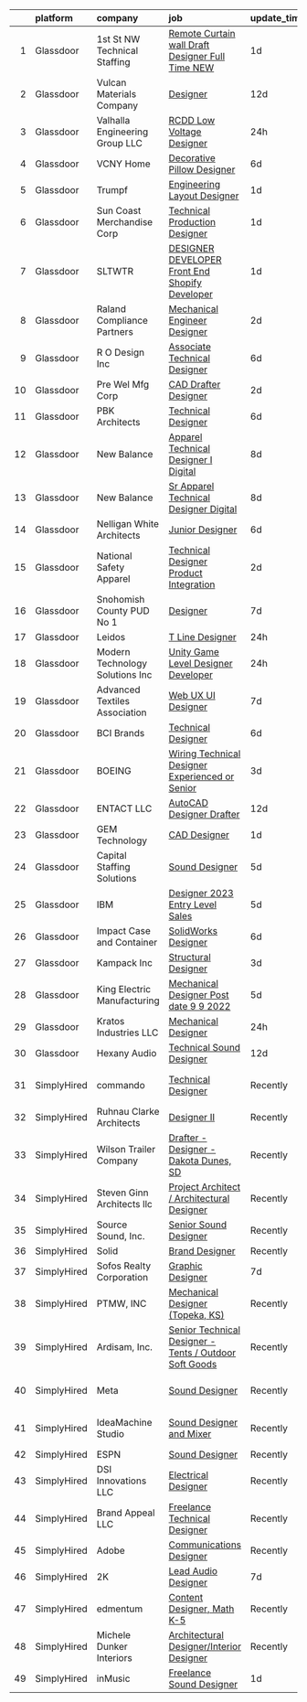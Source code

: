 

|    | platform    | company                          | job                                                                                                                                                                                                                                                                                                                                                                                                                                                                                                                                                                                                                                                                                                                                                                                                                                                                                                                                                                                                                                                                                                                                                                                                                                                                                                                                                                                                                                                                                                                                   | update_time   | location                 |
|---:|:------------|:---------------------------------|:--------------------------------------------------------------------------------------------------------------------------------------------------------------------------------------------------------------------------------------------------------------------------------------------------------------------------------------------------------------------------------------------------------------------------------------------------------------------------------------------------------------------------------------------------------------------------------------------------------------------------------------------------------------------------------------------------------------------------------------------------------------------------------------------------------------------------------------------------------------------------------------------------------------------------------------------------------------------------------------------------------------------------------------------------------------------------------------------------------------------------------------------------------------------------------------------------------------------------------------------------------------------------------------------------------------------------------------------------------------------------------------------------------------------------------------------------------------------------------------------------------------------------------------|:--------------|:-------------------------|
|  1 | Glassdoor   | 1st St  NW Technical Staffing    | [Remote Curtain wall Draft Designer Full Time NEW](https://www.glassdoor.com/partner/jobListing.htm?pos=110&ao=1110586&s=58&guid=000001833ffd2960986f1bcaddeeb547&src=GD_JOB_AD&t=SR&vt=w&ea=1&cs=1_14136462&cb=1663225899779&jobListingId=1008137470075&cpc=B27F49C9D64D6F84&jrtk=3-0-1gcvvqac4jm7q801-1gcvvqackk6d7800-3e9a91714d056c07--6NYlbfkN0Dax8UoX6EQsni4_ZSF9vye0BkMdAXnBGZ9YnjGpfOQl0bOt3kFrViS9pzQb-UkbyuxTlTyTklhJ1c4uN-IjtZkdX3tfNY_eZlelgGs7UjVLVRUpLLup4pmbZyxrdnJzcFlXemBnqFaqjol-doWwTEn72ImSOPfBB7Jp5qjiofBgt5JiSQqdRwdOXHuqCgx8D0oefQV05g5Nysy9KfylKF_MYt0YaTHrrRDLEzxVWX2IpOy8N404Ryyv8o1pXnISSG7pmaR4DehdKvuhpwSBiNAvOzvPvpv_UE5oZx0--AGJDeXsvvmY0BYHcNSn-IBQDyo9odDGwVdRM0Po5q5d9Yza93nBbvR_2IFyO_YhYB4INJLDIE5-YG1m5jLTIV5qy5Ed55RW9I4Gv-zDWIGI-hNfN6lPxIoZS8PHsAkAbHrR1jkcdhhZXWiMvaUUsT_GY-EbuSOXjJqStYVccMlp3zR-RXiX1ErsBt0nPeZ9zUuvA1ljfLTNPXddbo4Q0fAqzuFhBKFTSawAzS3BfSHkQPwtQg7pVb1_fE%3D)                                                                                                                                                                                                                                                                                                                                                                                                                                                                                                                                                                                                             | 1d            | Cleveland, OH            |
|  2 | Glassdoor   | Vulcan Materials Company         | [Designer](https://www.glassdoor.com/partner/jobListing.htm?pos=127&ao=1110586&s=58&guid=000001833ffd2960986f1bcaddeeb547&src=GD_JOB_AD&t=SR&vt=w&ea=1&cs=1_6ad458ed&cb=1663225899781&jobListingId=1008114278570&cpc=C19BE7EA145E205E&jrtk=3-0-1gcvvqac4jm7q801-1gcvvqackk6d7800-56943ce7c08e077f--6NYlbfkN0AEvZoegO_jHnq5KV26G67eWXKBs_BxN2zddcmMCaXAesBSOgTCT5DsHFj97Iv0f87CbrNyUAAVRW0077dpKoe-iwiDJ9BY04NBsV6fh41C90DUyA4XSITbSqvgDphEnbZTaXfzapCyd6MHj-BYJ-1fa02IGqqDEutU8ynsAIvvbPTlCqlndkABZ5pEzj4CPB6ZyKbLCrpEzyrkbsBEFidpSWyCYV8N_n1g-pMB9TWFWS0IqrY2vlGE01ctdYAd-NZJJpwgsV4pO4LtzT83hXGo0JBaQjXJcyMwM1LcySi5fqiQFMHQGppX5YpZ1Hk36WejTXxdp3vX8ga0XflFZFxrw5SYxFVT4IrpM7NTdDfrRArvvWGF7i-NwBvw7vSEmcI1pISqTOVvZB64AItVGBK4LipXU85PtdDUFDtIlpHc4kVKwT9tI5bejrb_4fLcSRP5gBXg6TByPwrb2lj14OMeEUZxOQgdoOjUhhhxEAS5KBtjylTV9Jcbx8fXOl7xNYlXHcXBDCXzKA%3D%3D)                                                                                                                                                                                                                                                                                                                                                                                                                                                                                                                                                                                                                                                                       | 12d           | Birmingham, AL           |
|  3 | Glassdoor   | Valhalla Engineering Group  LLC  | [RCDD   Low Voltage Designer](https://www.glassdoor.com/partner/jobListing.htm?pos=106&ao=1110586&s=58&guid=000001833ffd2960986f1bcaddeeb547&src=GD_JOB_AD&t=SR&vt=w&ea=1&cs=1_3443c695&cb=1663225899779&jobListingId=1008140035725&cpc=F89DB714968E32AB&jrtk=3-0-1gcvvqac4jm7q801-1gcvvqackk6d7800-e2b51bd556b9d573--6NYlbfkN0Cp_WSJKd_Pz82imZmURPbhd3kYBsiZi4lpMLOH6vOlLB-LEcol-KSTGK4-GOn9EMU-TV4ZW8kvRe0HHUezhrIBXxAL4xrlfnYylK8eleUnx5MLKc6qM4mB82y8WmkMW8aJ7Bp6EVDxvqtmqJobUfMvefG0MhDSAXrD7gcyr56tcHA_c8C7nurRffYY9iLz8EydT0-n8N9UyC-R_fV1BaDJviSY9e_aEZyQCV80GQ5hwbvu_UlM5pL7FFK0Fnwo0R20Z_qrTDvXRDnX0Oirg98b7PDeXVjpW1QRBk1GVJiiaa2Oowa9xA_woxY1l039kUmFCyhWHksFi_LbgTz8lJgR_O2EcNMi5acsNler0lrlePLPpokdeJVgVLckSDyzt8agy_v1kxLa2mNI2B1y2_aIJeiyXvTT0kQx0Z1b-meeVolmf2efzl1LA-FrCroXvN4bILR3ZKR_7Cz-jPWCbIpO86Uycb1Cs6ac7bXTUb0rCa6rdQl3ubGfzbDcBQFaAMx4BivJwT-LSw%3D%3D)                                                                                                                                                                                                                                                                                                                                                                                                                                                                                                                                                                                                                                                    | 24h           | Englewood, CO            |
|  4 | Glassdoor   | VCNY Home                        | [Decorative Pillow Designer](https://www.glassdoor.com/partner/jobListing.htm?pos=108&ao=1110586&s=58&guid=000001833ffd2960986f1bcaddeeb547&src=GD_JOB_AD&t=SR&vt=w&ea=1&cs=1_ed2f752b&cb=1663225899779&jobListingId=1008126561594&cpc=6FDD437F7834ACD3&jrtk=3-0-1gcvvqac4jm7q801-1gcvvqackk6d7800-0baf6bca2d9cddb7--6NYlbfkN0CnvnrZV6i1JGX1yqycrBVKxG_QbmFGo1hJvaAPDrdCVZraHxofdUZbt5qwSFuCT_R85UQ1857ihiYaR3GvWGmMqp10w0OUZvGFcsCExxEhBHaxiz75lxZRcMYywtxtB-h-OY4itfs03YWLQu0EEC7v7WKQ4wEYVNM8jE9Y5Owh7E_WsG0ZAlipH2samn2ibOq6fTtSYJdfXrGcYobUQk827mLY2sZ3waIPMGfHpQPfILFVTCes57sZx4E-x8ZjBkROg8cwJ2UNlPT5eQqDNFkPpj2sFf2vtBzBjduLUDDYa2GIsP74K0594w6VoueWFIy5ZiLJ3Ytljq7ilePNbiYNj91qomC-xhXKC_1flwF3wMhNyS9TJ6WvbKAl3ASeAyEDbmuk0Xbp6ibH0yeBNlZda_6mYCqSLMdC1lJ75zi_WHKuL-c_u30gjwo2s4bD02yEj7CROUnj4dhmqHc0RFEkB6RZLfVXrvo-zOwcyc47wbnp6_2MAOstPZ2nl4gQ1J_UIWmhrnlaAg%3D%3D)                                                                                                                                                                                                                                                                                                                                                                                                                                                                                                                                                                                                                                                     | 6d            | North Bergen, NJ         |
|  5 | Glassdoor   | Trumpf                           | [Engineering  Layout Designer](https://www.glassdoor.com/partner/jobListing.htm?pos=117&ao=1110586&s=58&guid=000001833ffd2960986f1bcaddeeb547&src=GD_JOB_AD&t=SR&vt=w&cs=1_419bda4d&cb=1663225899780&jobListingId=1008137183986&cpc=EE119509A2DB00C7&jrtk=3-0-1gcvvqac4jm7q801-1gcvvqackk6d7800-06734f5e48aef106--6NYlbfkN0DAajJOpGahrbyAr0h8cwItWt2bvbpcx7h8ci7DZnKRL7cxwjbfQYQavhRcum-HV3nAwth-wNZpiMb4IXkolRVLF1F2arjSyuxHbtUVr2VpqlYZ8iXFsYHP7-6nWD6ShxdGDDkGESOgbJLq0jifz3s2R4GV1O2eKh0DsBfb739cLGZxCt6XqDFFloGMiWSlLsiH12svYc3Q8V7ZrMjLH0-XWg0R4Jyx0rCr4Yn_G6tkYxXxfuoj13AEPVZFOf7_Ffpt779p9o9AGnHfkhqW9DJa54OOj-D5Icx6a97hDTmrUsxEG86bAgiCv6I3s_Ln04i6sX09YTER7lMDY3QaiQyIsP_hLTnim6imvh1QqIxMsBYDe3buOx4nvIRQi6YZql23qO6HmN68eJeA1q1Uz89E3uMGV_uxUpmjzG_dK7RZD6qB2Sj84ID6So7t_ruTsfEYiK6izUU97CkUaP74WsTv4ekvODTFqsRRKMdeIeE4l6lAG864f2TYU1oRB8lG-XLkT_4arzagCmlob7Snr7ZnbG_oD2m6jbzXnrWis4_KfDukp37mGykoQKeb83KzEYS4XzIkBNkCNLgXzdlKksucSAVYN-GIFkk0KIKiXcpvLdYoZsR4akbXlohe8cR7DhLeuYqdYNPA6vY2Ntk8EYslgiCnlVgkjy9H7r4iSb6SYjunP0mKIHsf)                                                                                                                                                                                                                                                                                                                                                                                                                                                                                    | 1d            | Chicago, IL              |
|  6 | Glassdoor   | Sun Coast Merchandise Corp       | [Technical   Production Designer](https://www.glassdoor.com/partner/jobListing.htm?pos=118&ao=1110586&s=58&guid=000001833ffd2960986f1bcaddeeb547&src=GD_JOB_AD&t=SR&vt=w&ea=1&cs=1_0df3e39a&cb=1663225899780&jobListingId=1008137199416&cpc=22ABB673398E21F3&jrtk=3-0-1gcvvqac4jm7q801-1gcvvqackk6d7800-da773185c670e28e--6NYlbfkN0C5UWnRkpZ4CrXsKpIDCaiojdb_h4_6OMMlseGPRszr0kXCiys-ukeL3ozNGp3xXKif_RhDllMzCxhputbzGHIIKMSDNdoLROs8W6YfD1MQT3SZx_qi60a3qzH4wNbaig0Qe1WTIUF8eOrGtHKHJMnNWF07rRZ9WJlqKejEE60lXvUg5qhTEdjYOBCo0BVvwjzQkEUiT9WJ30IVEj4aUSRU3lFaUe3xfVLxcYkB3RigKrqjPm8zyNqU4n8QUCiOGDKiefv99F_kbFHnGsp8qqTbZyRPU5DmR71XOiIjHpkOOMnsZnObsMRj5Hcy22j5462RASI1r0_93REhOB6nYezFuuUvo6syzdFP48G9V0XmUhLjOCbaVxWhE6A66PFEVFYRpgYbf7yXOlyR-ZNjQny6YWlamC1wOLO04yyX_POXQguv6CB5PyrWR6RfCitvwQxnOKhqC9mAUuvmzhnhKGnZ9ON8GcQwvJAxrb1H2ZEqc3GS7kZujDUAWCqI7j8cl0aOMrjKUGNp9A%3D%3D)                                                                                                                                                                                                                                                                                                                                                                                                                                                                                                                                                                                                                                                | 1d            | Los Angeles, CA          |
|  7 | Glassdoor   | SLTWTR                           | [DESIGNER   DEVELOPER  Front End Shopify Developer ](https://www.glassdoor.com/partner/jobListing.htm?pos=120&ao=1110586&s=58&guid=000001833ffd2960986f1bcaddeeb547&src=GD_JOB_AD&t=SR&vt=w&ea=1&cs=1_95a65fe2&cb=1663225899780&jobListingId=1008137598131&cpc=6BBECBC74F3AC36E&jrtk=3-0-1gcvvqac4jm7q801-1gcvvqackk6d7800-200f7b1004398c4f--6NYlbfkN0DfhRLDY5E7BVY3xhBTAobuSaZ3WR2SqAJ-w4NHeQGDZ8CKtdIif9OectjkycEK2XDboqp2BNMOU5dJisK8-npJl1LZbVK7SZe2WKXyWrCXBIV2AhqkkbCWTU_HzuJ5nm-BeMtNzk-lbEAzbgpRo1_vU8oh_bzdBL7cYv-gQBFGezbX_HxY7YG4UgXE4_I0kwKZ6jW5DM8leUADA2A8YG_ySq_QqcS69fDN8Y6v9zfzYuWY74W9Iifif5ADEgkyCejJe9NoCtkJxA4V87tFA17xZElO8uix4Yu7-rtvsHV4BC6bj-hIu7f9va5u9L97kyh_z3rKNy34Xxpfx0ZOx8p1ZrI1YXr__TFXnQJ07k6tY9jXdlvuVdU-RyubWkZiiAX2I3zenbEVlxumGtA1hWqqDqd8kV7GMgbRBJM3WyuGit5yiuGKwIR0Ut9sVmZY-Ui1JHwqSOcuRm2mw5EiGkn_0p4xq0ldj0GbUnE8MP0VNc8epl_mRMeUzLRKNyuv-I2JmTgdYQvIKKzzz2hv4Ba-5OXAnQqQhzQ%3D)                                                                                                                                                                                                                                                                                                                                                                                                                                                                                                                                                                                                           | 1d            | Remote                   |
|  8 | Glassdoor   | Raland Compliance Partners       | [Mechanical Engineer Designer](https://www.glassdoor.com/partner/jobListing.htm?pos=114&ao=1110586&s=58&guid=000001833ffd2960986f1bcaddeeb547&src=GD_JOB_AD&t=SR&vt=w&ea=1&cs=1_161fcb51&cb=1663225899780&jobListingId=1008133988834&cpc=50179EF3956C3176&jrtk=3-0-1gcvvqac4jm7q801-1gcvvqackk6d7800-adf2a01d9b1cb60f--6NYlbfkN0DkEa1P1toZR1WCR0Nn9QhCX0ojA2gH9BxLnPqDeINL-z3iwgAzkcoCnU-5ZtejN0ab1hFFzxU6i4xQ4r5bwX-9_S5xM3Q811M_M0msk-Up9jjb56znhS4txXKrr8JEoZZWklHrrUudIqyVWZR6Xw4WViS-5TrdCvvwwZSE6uYUTQjixCjiL6739rVud4JxW3MMctAhSKuqEOhqgMF2fBx02EVI2J9NPZiQhgUoPCehyJH8mLEKrqTkn7nHblu23-qOVK7XhPdeS1FGBtOGDrmaU7fU5m4KS5GkyHTkZOJbNG_T1aEnJDONL0evy6fQibNZf3h6LdEnUuNyC_FLJ9Y4-TWuaHs95tCih3empfDCG6U_DflWh7EiCDgUlFF7Us_8fKeidDUju3DPI08jWAQJi1HOsFeyNvus_NVEYeC03cc7S8AUXAOmVAFAKv_EPKWLQzw_8JEVzsht0GTQuu5zw90zJ3C1K_2wBQA2MvCR4LD2JQiaP0OTbCoH3WxjlswjouxLVDv9TYh5ptCnnySg)                                                                                                                                                                                                                                                                                                                                                                                                                                                                                                                                                                                                                                               | 2d            | Grand Rapids, MI         |
|  9 | Glassdoor   | R   O Design Inc                 | [Associate Technical Designer](https://www.glassdoor.com/partner/jobListing.htm?pos=112&ao=1110586&s=58&guid=000001833ffd2960986f1bcaddeeb547&src=GD_JOB_AD&t=SR&vt=w&ea=1&cs=1_06679c78&cb=1663225899779&jobListingId=1008127065331&cpc=74FD5BE86273CE52&jrtk=3-0-1gcvvqac4jm7q801-1gcvvqackk6d7800-6a6f059a62b74bc5--6NYlbfkN0DdLn5tXN_RiyJSiFodarGZFJKa8s6F6AK0THPBWp05MWFlkDe5FfH8HLf3GFvGXhgphSEda0-ScANQdTuD1kd6hcqd1inCz6qe7qBjuVmlv4XZ-BUWa2gPt5lXRrmd0bSCOoOPnohaBGl4Vt_jIDhOrTqEM6ODRS4hXX-jCgYrutc_3ei1JE7n7sntRz6eU5lgu_0ygIt8ZYo5I2f_FbztZN0XUvlya4PWUIxljHowalA6XkzEH5chhkqhio_vWO61n7lCXgOOrpZMJzEWZUftxm8aT3GnPw-uHGTJQCF3SEgPc3I9-lemhaPbIQdKMb9nycnonSLasZCa3XPnmAWncuzwl5XyFi9EjtoqbxK7X7kT0_J5EfqHLsuLI63-uMKfDPBhjQ8qXdjl9qKpb4fnVKUS6QleuIcmbB94uVB8JK-59NKp1JYVjcp3SsDoZKgmhGYkb3ouISCqq8mEhF31QpaQSXaWD1wZFGxgG_FM4ztrQDF99PYu2SgMztaiRVPGIYHUbulSIQ%3D%3D)                                                                                                                                                                                                                                                                                                                                                                                                                                                                                                                                                                                                                                                   | 6d            | New York, NY             |
| 10 | Glassdoor   | Pre Wel Mfg   Corp               | [CAD Drafter   Designer](https://www.glassdoor.com/partner/jobListing.htm?pos=103&ao=1110586&s=58&guid=000001833ffd2960986f1bcaddeeb547&src=GD_JOB_AD&t=SR&vt=w&ea=1&cs=1_7ab68fa5&cb=1663225899778&jobListingId=1008133479848&cpc=F247FBAC66CE5067&jrtk=3-0-1gcvvqac4jm7q801-1gcvvqackk6d7800-c577bee8c3fd5943--6NYlbfkN0DqBLQZNPUdQigDZuXrIinyDLFoYEZxtKSO-x7jr0lSaz2EqCohlXLFrHP2-tcm-Wf9dauRiqY0eNEe8dHkbsCvSrAcaZAFkY5YqIYNo48imjE1BbBmjI5kTsxgygXupIUF1PTnfJ6ZZbDrAooUdUZk0umF7w3OHGDtBGdm2-P7SRDM3hXAOHMa_85FCONX42kOvsLTcb2n3csuqE3l1pz7ug2yaXkbuLNsVhyUrU9ayCNlrWAStv3mFd8bzjT9uz8rWGbxdM6sLPSEv2gT5QQtM6o85bm0GCMnQPtTcef0df1KsErrDMCsRDY4kEmJixcigjvaoqyBVN_ZLLJlENmwxKcfcAZ49pLLHveeSeLi2d2Xg-6buafZCiEAcBdju9zCOTnE82nS1z6o6sfUptvXSmK6Ds1PXw0eEnsB1--iIpuSelIPVJRLIa1jDuKyMq2-VNVZ65vBhcOA1EnqfN-1M4AN89aCz_i5OTDT9zhy4hngEahSXXQk6bvpV77UeRD192adHfdegg%3D%3D)                                                                                                                                                                                                                                                                                                                                                                                                                                                                                                                                                                                                                                                         | 2d            | Omaha, NE                |
| 11 | Glassdoor   | PBK Architects                   | [Technical Designer](https://www.glassdoor.com/partner/jobListing.htm?pos=101&ao=1110586&s=58&guid=000001833ffd2960986f1bcaddeeb547&src=GD_JOB_AD&t=SR&vt=w&cs=1_420f2d2d&cb=1663225899778&jobListingId=1008127107602&cpc=B8BA9BB2ABF0D1B4&jrtk=3-0-1gcvvqac4jm7q801-1gcvvqackk6d7800-d43535a1f59fab9b--6NYlbfkN0DoN2eq5BzKfoDMMf8HsCdDjgZQrWdmGJwZKUOuVLdJv1nvfNZMz9Pk-0uOuWNrfrr1vR1_6u5A-ebipbE7jdK8aKD9ZUC9WJVH9O_JaH1pPEs9DL95Vb1tjDOOZdeWAaoFXtonGS9-ISRPLo5SRjc07vG-IqybKSpSkMWqUMAWTzxBO81lmVexGKgkPbdU4lOjCi4YIdamEnuMgB3N8YRBVlCJVfM_SGOI91Z1J--0cPas9MDc8ZW5-IL4YgypYxHRG8-jRngE58TGR4LHTwiEuGqv4AiZAufy89ANQQ33VSe1tlvf6ymxRYSIS_Wz7wCWImxutBsBGIHOUxwMGWnhiF1w36B3yh4Km5tWsbvjNg_C5bb4vieNBfN0uWUuCnP3Vn3zcu9oAvA7q41GeqMw778NtmtPdkMT7U6SEI_b6dyXH8H_XV5A9HkdNUTP_XOw5XFxNNxOKCpRlr1JXN5qyg8IbopF5kRFIEXcS1ssGQ%3D%3D)                                                                                                                                                                                                                                                                                                                                                                                                                                                                                                                                                                                                                                                                                                  | 6d            | Houston, TX              |
| 12 | Glassdoor   | New Balance                      | [Apparel Technical Designer I  Digital](https://www.glassdoor.com/partner/jobListing.htm?pos=116&ao=1110586&s=58&guid=000001833ffd2960986f1bcaddeeb547&src=GD_JOB_AD&t=SR&vt=w&cs=1_98f4da36&cb=1663225899780&jobListingId=1008121565696&cpc=1FDE87803EF93CD3&jrtk=3-0-1gcvvqac4jm7q801-1gcvvqackk6d7800-caa991a41a1d7283--6NYlbfkN0A-NHPE89aMEoKiA8B41Hae2nLWj54W-Qo-xrCvCh0mhHD8GUsE6Bc1X2xP3_XkCS5wGnEYOWzN4bBNNX3rQc64RUPxBSuMuB3Pzi2alplLZrarPEQp7JL7XE6KsqB28vrQtfn9slL8SfrgvMWk-P2w1yz6rnVhcdZX-OG0yoIZnPGL4BJwp1kCKMY-w5CmSCc5WTrXtFpju1lWKkvaXQR4umYNuIOZgEw1aD44Sl30eEVBeX4cYasdm3M0EVTAkoxQNRf68VZMH2W0bZjOPSTYV-j_78h82dS6QluHfIH0DVESfQFX3SShy5z-kTvbCUiQ0Rx-im-2XEm1VSgC4TtF-NsMkOwbxd1ttL_3w0j9bHog0fulR4qtx-CS63IDqtoWxl5FHLCOIZYfPL9_xAVFd-_BZ1PAZsrk-bJ5mXyukTrPU5_S0JUUazgSWhyv-lmhYFFHmI6RDhJIfptxDb5gCSzFFuE8W2hqs9SSqtbHdG65_pQGtECUh316M_4N-gOXwJl1EdaE6DmcSruYwNkUZsyj2WTeNGqJDX1oUsgJG3ON9Te80Y5ltGitkE0cj367fNoa9xkQmaW8z2ehVZOF)                                                                                                                                                                                                                                                                                                                                                                                                                                                                                                                                                                           | 8d            | Brighton, MA             |
| 13 | Glassdoor   | New Balance                      | [Sr  Apparel Technical Designer  Digital](https://www.glassdoor.com/partner/jobListing.htm?pos=123&ao=1110586&s=58&guid=000001833ffd2960986f1bcaddeeb547&src=GD_JOB_AD&t=SR&vt=w&cs=1_893ebe08&cb=1663225899780&jobListingId=1008121570450&cpc=7F6F94E2229B3AB5&jrtk=3-0-1gcvvqac4jm7q801-1gcvvqackk6d7800-d0fd39a09ea20c76--6NYlbfkN0A-NHPE89aMEoKiA8B41Hae2nLWj54W-Qo-xrCvCh0mhHD8GUsE6Bc1X2xP3_XkCS7HT9Ezw0iNSvFkUBV-6Vkud-Piq8hghjwO9e_dqFlygXMnu2pMlqFun63NtSXqF70HP9ZqlI2BZvN7783CssJ2JwpuQUBewf_3J95flmrUpPj5sW-gm7hE4qjhlvywmow5wLtpqxmB0i6lhyAKqcWMkixjTB3swljdihUFouYiZ7-x05IAjiptLO5Q3lmkZOW-VKr67CxwrzGee0ptQb81qQFfuJ8syWbFpo0SwgBmfq6wSA1-sKd4X84f_XPey6o4qA4D94M7mmuiQNPqguf8Ze3RLCjWuDXZvR1V7uUqZyBupBvH47RyYIa2EcoGglg3xgupp-6SSdbJW2k1jnCgy-IBJz_6YTVS7e0XvN6Hog7tmElkOqfj1635E4GWZ6OVLfqxCQGwCZ-6yYvo3H4uZgV6yx3sJUNRNIjRtRI0pBk3l8CMy2typF94A7tyeND-JyW0VjPMN7TbnsmTg0nbaxdq8I0FGSZRxWtCugNfkDM-PKGJf-RaB6nj9pch9Fpsoj4BCU2te19kVKjNCAub)                                                                                                                                                                                                                                                                                                                                                                                                                                                                                                                                                                         | 8d            | Brighton, MA             |
| 14 | Glassdoor   | Nelligan White Architects        | [Junior Designer](https://www.glassdoor.com/partner/jobListing.htm?pos=121&ao=1110586&s=58&guid=000001833ffd2960986f1bcaddeeb547&src=GD_JOB_AD&t=SR&vt=w&ea=1&cs=1_fd10b413&cb=1663225899780&jobListingId=1008126460903&cpc=64DC0C913FDBAADD&jrtk=3-0-1gcvvqac4jm7q801-1gcvvqackk6d7800-4e4c53329fb702b3--6NYlbfkN0CO9oHzDiMXLt88Q8DjTxX4j0Mret2ADvA73sESdC6uOFyT44sA3kyfqcNFpxa3glRgl7mNUEl9Wgw4MTwtV8X1L5TCaxjEbrH-0g4x86GoBepjgB3_q6Y0giZCad4h49BZ0tgAJmMLzx2Z8O7OdXP2E5fsnSI8AodsKrdmZ-CbHdybP8ZZFz_UniKyDtDaT2vZSKJQnIgaR9CvYm-guXaops7ADVJTJMJQi5hMJmmdL0XSDwVWaMOlIlBTiIp3ETfo6TJOHpsnYLPylm0BDoqt-2ld0jd77esmdD3UmhhIsK-u_t2aWKDClhzYPBDjijVwbH5plOmNUFb36PbdTr7QKaURzvg5vU33LBQw_gho6YweMZgEI08GF_IAmIxxWAEtVRuOr4hh8MA_1OAl_WCDNZ6qyILx00VsaE2939GaRwB8EITlPObUxJcpI0wRp3oxf2PM61h722tsPJ0kCkD4ogTorBfGO26bG-W5mebIoCcyIBd6jCoSSGwixY8-gqU%3D)                                                                                                                                                                                                                                                                                                                                                                                                                                                                                                                                                                                                                                                                              | 6d            | New York, NY             |
| 15 | Glassdoor   | National Safety Apparel          | [Technical Designer  Product Integration](https://www.glassdoor.com/partner/jobListing.htm?pos=119&ao=1110586&s=58&guid=000001833ffd2960986f1bcaddeeb547&src=GD_JOB_AD&t=SR&vt=w&ea=1&cs=1_2f2c0ced&cb=1663225899780&jobListingId=1008133828316&cpc=C0FAF87ADD587446&jrtk=3-0-1gcvvqac4jm7q801-1gcvvqackk6d7800-ca1783dcc35dbe8c--6NYlbfkN0Af7IH--f52cTUDwFMUanxXcd3NiV5wYJyzlyk1G5yREQF66bFL11wAAJ4k6XjrxBaktrdkcGbSD9CfXj_NASi-g6lzU1iKN2dkprpUYqHhR9oQW_8K6NviHxJKWOS-jDZJ8xqsvKDN7ayAibLR-eLKwtoOoN-pWGQSWfGd3rpkbkkGIfwfW4ZJecYxct9UUiXksNPB7IhQ7ksARRF8VsS2xxRYn3tVpA0YQmCxlMAOavUsT0ThFUWk0DDdLl2Y95jxwK1-CmYQhJ-0wZ96R8NKdwkbFiVwr1DLqnyFQDEf4Jc_6On1ivk6NYvEmIfa83mL3SIJw9C5MR4TiZb8gCHWENlt6UHtJHLr790jnvAz9A3UyYNhpXOuieLQg_l8JrOCc9eJm2v_vfqWTNoaIJ_ax15dpa0ZTxY3p-ABIQpG3xCXnc1H2IXIS_eGw0Hwn5r60wSIepC3jpufuRvSN2cSX3b0J5vrTDhGogMmW-5ArKQxwGRJZHReBlMZlZhW_txZmxwa9929BzwhdiPd9_MIhss7CnhKweg%3D)                                                                                                                                                                                                                                                                                                                                                                                                                                                                                                                                                                                                                      | 2d            | Cleveland, OH            |
| 16 | Glassdoor   | Snohomish County PUD No 1        | [Designer](https://www.glassdoor.com/partner/jobListing.htm?pos=107&ao=1110586&s=58&guid=000001833ffd2960986f1bcaddeeb547&src=GD_JOB_AD&t=SR&vt=w&cs=1_7f5a2a08&cb=1663225899778&jobListingId=1008124733565&cpc=A47415DDCBEBC78E&jrtk=3-0-1gcvvqac4jm7q801-1gcvvqackk6d7800-ef2a37e7d0f6cd6d--6NYlbfkN0C9ZtEyxcwdIe01rYiMAJ4ctg1fCR2_C8RB51ap5QmvPD1s7-IKaBIxGbR0u83WllK3cywkPY-62USzi-1fuIruMnQ5ylmGHcX3JCwjI8HeSEi3_lMN_QU-ebTDoFgykZJkf-g1fNSQfoxtSVrRraIZDoBCwcgzN2ioXF9PAg0CtnW5ZXnMObbcEVYpV-43ncCIiHYGGrfPTCMIVtGW0SVRa7ytZx-M9TSEMM6MdhW1GMB41u1BPXqJVgpjHo__OJsIJ-TvzK7SPeNWwmyS31gRxtHMP9T2gj2r_pKvxVghx3xr9GfIjB-krvTQBb2c6D78zE74T24MY8x_L12cckN5B2sp8yC3oD_3OSo0rCqiyR6b6rPdiaDBFntFP52YL78seOzjJP9i7hCCTFNKhHRzU2ttallLLkXtGJzI15q9U-kdYtuHb5cRp676iyuC8QtjY9wVLKJDgMJfQDKChijX)                                                                                                                                                                                                                                                                                                                                                                                                                                                                                                                                                                                                                                                                                                                                        | 7d            | Everett, WA              |
| 17 | Glassdoor   | Leidos                           | [T Line Designer](https://www.glassdoor.com/partner/jobListing.htm?pos=128&ao=1110586&s=58&guid=000001833ffd2960986f1bcaddeeb547&src=GD_JOB_AD&t=SR&vt=w&cs=1_810a719e&cb=1663225899781&jobListingId=1008139939161&cpc=5C70DC7FEE0D01B1&jrtk=3-0-1gcvvqac4jm7q801-1gcvvqackk6d7800-7b3aa6fb93e1e9c7--6NYlbfkN0CZUO70VSdYKA8PR3jfrSh5ljhqJhfDt0PzQCMubt8cRihWbmqO_-Ccw6DGinMZCyJ44qOBz0TUFwEUm9tkKaxW4IQUXeMBbQvpqG8xBq_L1qQ9EObqvYYjaZ__WPEqFX2BS0wBHeXAz2Ce6EmpgngxQRKxFOd6upkWMDjksiZy4adkUfr5aFmAMgCw2Zdkl-EcSMC7dWRSG1YflguOehCrWMDcjsWCXziq80ZbZFKN6RpgFSxjO2jhIiegUHRsf9a8IJIyyUDN43f9NFcNspn3F-oAHellSr7AMqA95uQL9Ni8DBHfpS4e6X2pa4CPWGvAyPn9PKhev1M6f5liqAaNTjF3hgNqzybqN2zEVe51RY4MyuulHORc2ZOw-ZLvfKxCNsj0cEal0WMVbgFr09NrErCZwUbLnc6tlOp_UaLpzIXhyz9mmVvR3l_CNz4a9fDmmiWbgAdv7lo5p4O9UGIvcgfO6BSwZ26k2R8j1BgfoCyv2HHl8GWjiT_EfhBxXDuExTOGvvp9Lg3eSGsWqmwDyiczm6rIPn7CHVebRNtp8o0HNHHWLGZMEi54f9AFlVZ8SdVydHB3OUsDQOfouPnE8M0UsDlONPl9WplZo6QKgUKDmxyNW0mI)                                                                                                                                                                                                                                                                                                                                                                                                                                                                                                                                                                 | 24h           | Chicago, IL              |
| 18 | Glassdoor   | Modern Technology Solutions  Inc | [Unity Game Level Designer  Developer](https://www.glassdoor.com/partner/jobListing.htm?pos=122&ao=1110586&s=58&guid=000001833ffd2960986f1bcaddeeb547&src=GD_JOB_AD&t=SR&vt=w&cs=1_643b4960&cb=1663225899780&jobListingId=1008138983796&cpc=C19BE7EA145E205E&jrtk=3-0-1gcvvqac4jm7q801-1gcvvqackk6d7800-690fd81d0a030d18--6NYlbfkN0C26OT7h5zXl7z1yVTYwN1d43osiYS9hmGqw_eY7i5KFzRWaSyxghJjTLzNEsEWeJixf__hBYYLHzb9VBeo4Wo_szQ-6CN-LvWybHl0OyvVrB8A_1_Mc-UHv21nnb48eAErZymBR57I8EETW2nb8RuiLDEnJGEmRZzxQxCGsGVFQgc1wf77ECAnDCE5Q7UquxpqYvk988Vikw84NDArjDat7Y0awpkl71EFhe99rCULpXYpI93wXkF2tqUlHLlA7tWoJ2YKjYIKNaL6nmGUom9fFHSVoaAl3fiqyN_OWYoL44tYrRao0Q0N_KY7ZThFs2FyVrKSxAa3tWbVEwkXEQpDFmjaqpVMHnlRUZp0nlq03h25aKnHcDzcx504I0W4KXH-wxRGZ9ghUmW9Cd-66UyeGVFTNYiSBLVbLPdh_qVnLLpkZgKnZCM0)                                                                                                                                                                                                                                                                                                                                                                                                                                                                                                                                                                                                                                                                                                                                            | 24h           | Huntsville, AL           |
| 19 | Glassdoor   | Advanced Textiles Association    | [Web UX UI Designer](https://www.glassdoor.com/partner/jobListing.htm?pos=125&ao=1110586&s=58&guid=000001833ffd2960986f1bcaddeeb547&src=GD_JOB_AD&t=SR&vt=w&ea=1&cs=1_bb4b64cf&cb=1663225899781&jobListingId=1008123545453&cpc=F4EED0218A761C36&jrtk=3-0-1gcvvqac4jm7q801-1gcvvqackk6d7800-8f0f2da3bcb0ded4--6NYlbfkN0BnYbzg9_0OBxfyaC-dC2htIGp3bt0r_Vee4_7uMe98bPPG6yOg2WXqdwhbC791_U00MfwPJQISugkbvt-O9m_o7FpwY2dPKxYlvJWF88LUJU6-PJiA7au0MbT7IIdJhkiVldQN1GCcaP9tiJbH74WPbddeicnz4Ug33P_R2i56xQ0xZRpWPjA6-NfGZjbRXWtrJG3r7kUpHEUYQ3eh_b92crbrV0b4KHVBuhGbrwGwIjZjaW8vnfw59cwspWOyEfZz26tuZMEJ76RsCeWIqhpotRIMbpZJoLuPZZAd2i6ql4gQtrdbzDa_OT_mJPV4-ruXz8tDlCvzK88Nyk0AfKdCP3YxFbfMZObgzUw-2ox39bSRW_p7p-gjiBxxw4BeTlsuqUqBR1Oj10EyG_B93cUdzL_h3IoB69o1Pot0W_HwFgwHDOlGlIAcfemuqLItBA732mkvdcchR6cJnkKGgxZI4uH7N3eUCXHLZeDjmUmyMrimB_ejonqf)                                                                                                                                                                                                                                                                                                                                                                                                                                                                                                                                                                                                                                                                                         | 7d            | Remote                   |
| 20 | Glassdoor   | BCI Brands                       | [Technical Designer](https://www.glassdoor.com/partner/jobListing.htm?pos=113&ao=1110586&s=58&guid=000001833ffd2960986f1bcaddeeb547&src=GD_JOB_AD&t=SR&vt=w&ea=1&cs=1_49dc07ea&cb=1663225899780&jobListingId=1008127305826&cpc=8B69257BFB62E45C&jrtk=3-0-1gcvvqac4jm7q801-1gcvvqackk6d7800-f022f92527af52a5--6NYlbfkN0Bzkuy17zoNwKMVjyusHhR7JNYo3SmelKzW8jp1Pa4Tk2raGOEy5KgPaSY8Cy1FQTiW9lpKGbNDK3FgbuH07q2AeFxVSyXeaxt6jkkm0rPtHqvvOthp3yhhq-vpy_oARSP1Q4I01e2ysItWMMRB-xbKbo1pjPCVXX-sVF_0qr1quoGcwhWA_x084PXtrDoCBO5i2R8TCcBhh-Jm_MDVmPJkZ8egL5p7DrPCImD9o3Sjkw-bNxq40k4kgt2FjDJCS7QNfgnsbf3ZuZhtgHJ6RbBQELQWzBToli_fquRUV1oVy6yae2ZsJy7llVvILn_mv1gSMeRTakXRHlcETAJ5jyyqdCOmMpjHM2UOPALXxl1ZltE96Z-bigcTztoRE63IRkqSeA4UypzxuA1HCwIuRF6756-9Rp6bzPtbkagQRJhGXFQ8aQymV6HdBIv4nGUAkHOnexq7mni_VvVS0YzTO_4MURFN69GBGRXw7NgmAYXIrCqHaOmU02lXOpCw_hMK2VA%3D)                                                                                                                                                                                                                                                                                                                                                                                                                                                                                                                                                                                                                                                                           | 6d            | New York, NY             |
| 21 | Glassdoor   | BOEING                           | [Wiring Technical Designer  Experienced or Senior ](https://www.glassdoor.com/partner/jobListing.htm?pos=130&ao=1110586&s=58&guid=000001833ffd2960986f1bcaddeeb547&src=GD_JOB_AD&t=SR&vt=w&cs=1_94a67154&cb=1663225899781&jobListingId=1008132389568&cpc=6A22310A23505C64&jrtk=3-0-1gcvvqac4jm7q801-1gcvvqackk6d7800-c63c10caac7566a8--6NYlbfkN0BddK4H-tsabPiX3BvkwhvbvP4OkLNzlRX6egXJy9Hb11ERhvpR4KXHOGIJSt-F4Enq6bF-LW6E3zoIn-sziLj44x4fEZHrUZiBfyfUCFqPk3fJzyYieK9w_3oc5wDq9hrEiNEmpGypZwWpKJqKuC05kxkC-dvh6B24OvOobS2hDTQd--V6vsQSFkSCPQObuK5ywaNNjENRFnI6mI_pj9PR11hBD-ZfF3URIKrCT0RfAgd7RP5vFzr6jOo65XV4VqVVnfO_r-37T253Ir1vLM2w4yL1ooBcgSA7jjEPvfVLOLH_8C99RTUjrHxhTlT_Z-Ln2CFMp6EsubMAYhQ--sLwrA5OMPqbPOmwgbBCVlBYy3SCsK_V2iFTMxckiPwiwIQ_Gtl98BFJtsPvlo3f0JuNH4P3V9wif5rC-mRd8TPSK8buJ1QloOIm_OXxgot7Dhw%3D)                                                                                                                                                                                                                                                                                                                                                                                                                                                                                                                                                                                                                                                                                                                 | 3d            | Renton, WA               |
| 22 | Glassdoor   | ENTACT  LLC                      | [AutoCAD Designer Drafter](https://www.glassdoor.com/partner/jobListing.htm?pos=115&ao=1110586&s=58&guid=000001833ffd2960986f1bcaddeeb547&src=GD_JOB_AD&t=SR&vt=w&ea=1&cs=1_304c575a&cb=1663225899780&jobListingId=1008114520428&cpc=0C1A14C72F2C651E&jrtk=3-0-1gcvvqac4jm7q801-1gcvvqackk6d7800-f0c275f9e25d5f26--6NYlbfkN0DiWv_QvRrl3R_n8vcsyT-nsvUv4oV8ImxW7m1L7vt9rQVD9yqmhq8LADpt843qSeII6z1rS2llOPrMrKqRLDH07j_Hm_7YOsN0rad1qswJM9-_38TRD9Y5eGNYV9ZoAUd0Nk5eEmcvR81RiSSJySo26mnkXWy5xSzhYG1A8Nu5EH-UgkJkzFUWfiGGXM-cIQK487g6PDV6EkbJsuGz-PBiEJL9aAjHeTO8iYkNDkowIddSnH9Uj9htOzb3nwXcJSKyPyT86Px4kz3qNxzRlTgYNYyJB3uSsS656rRB3WBgqxcD_3mDQvv0wrsFE719LYfIyrkKhpKTYh06O9id9JfScPsUdgR1ogcG-nhPnDslHRBY1ijW7-bWP4sAzgxAbKVntCl58x-0UxncemkoyNo2C5NvxccyG1h-GmGw9ZSUU8YpYv3ABLupvTgwGZdDKJRM8V4HeiJSM2EnIpAhWvuiTwJib-zqFfHOkjJ-4sEs87GjxH9RFOrcvkAAvHuRsEG9AakQxt6O3tVUPCHqHuQw)                                                                                                                                                                                                                                                                                                                                                                                                                                                                                                                                                                                                                                                   | 12d           | Englewood, CO            |
| 23 | Glassdoor   | GEM Technology                   | [CAD Designer](https://www.glassdoor.com/partner/jobListing.htm?pos=129&ao=1110586&s=58&guid=000001833ffd2960986f1bcaddeeb547&src=GD_JOB_AD&t=SR&vt=w&ea=1&cs=1_92052421&cb=1663225899781&jobListingId=1008136451974&cpc=C19BE7EA145E205E&jrtk=3-0-1gcvvqac4jm7q801-1gcvvqackk6d7800-f7544a253d30438c--6NYlbfkN0DlcaguI4sweZRKJTadbViwUmuipadyC1IVR7LlJxAnY6-DG629ozWQxJa9hQht6fQ42Jge6XkRsQndyKoxxMQPsjYtjsDn1astlF5gR35Lo-vkt1GuCxOowR9ewTyavzbf1PD5EZW63VXJR2zrTdcL9ei95e08zeQVGKl1WOaopv1Da2yl9mhtgCbs-4vpaNUwvKSuq8kwKbU4PfXhNxKBq1zsdtiGbXsHTGE-oW2HQfg4UBbVwYYUKTUKGL6OWLychqjHfh82oazr4jwxQMI5d0QUGNWzmqmj2r5fp2kCKMaliP3eOEPoJEQJptlz3iAI5nVYw18tOhgp5Or1OTkPkfLKYAtlLHcoyUzrv3UqIrUW1dx3P5zU0QZCds2aiApRrwZD20J-4bEcIkXMxLm1Ml22kySmm1ANNYzFVBLhbmMglJZ1vu-31RBlc6BaiTRNjrWjm1mwxpbbDbOoU9teHG4lhQWNUhPKcNke1bQtUBj_Ip0ewwgWneh7PJdTAMs%3D)                                                                                                                                                                                                                                                                                                                                                                                                                                                                                                                                                                                                                                                                                 | 1d            | Oak Ridge, TN            |
| 24 | Glassdoor   | Capital Staffing Solutions       | [Sound Designer](https://www.glassdoor.com/partner/jobListing.htm?pos=124&ao=1110586&s=58&guid=000001833ffd2960986f1bcaddeeb547&src=GD_JOB_AD&t=SR&vt=w&ea=1&cs=1_b1fd1e52&cb=1663225899781&jobListingId=1008129709119&cpc=9908D8D4413DBB8A&jrtk=3-0-1gcvvqac4jm7q801-1gcvvqackk6d7800-09213c6d8b86affe--6NYlbfkN0AHXq2vAVwR3IH7wgnTMdWCa3HguypIXx0DFudX-u0zu6XSU0N9gDGCMsnO9yvyAfN_kLx_H3lDVVid6YQ8s5rRwP1Oj-6I2tZ4J_DhfnI7Sqwo0O2vIntQaS2wOb-iUjXPBHbBvCRckoDoXMJOzdxtq_kWXi-rWMrYVNO55dhacRX_Ur72SdFvrY7JTtq5Yoega12PfuS8uwnRARF3sS5Z727nIm0gDMoUcpjpV289UextGkcgULOdyF6N8Pa05chXBkCxrkdmDGryYzfa-GD7sUzHFdVaC89MiT7cdW9tndn71I3PiiUxavGnmEUSlow4LU886LI0kYs4CVuNahS9wMV5iDcgxs5xK_nLAfhf-oXQgV8erLxUIdDX_e6vEI274bfPciWjUZCbJNj3V4RinABGqMKAC4PSM-Qz0px0HZb3sN5Bt3XdO_twhXZvcPrypfKGtVqpRHHyrFRMhcmKOGndPx2prW9KVYmW4284OYfJwQRNeres4tCv8PEvJjL73xLMfpzrFw%3D%3D)                                                                                                                                                                                                                                                                                                                                                                                                                                                                                                                                                                                                                                                                 | 5d            | Remote                   |
| 25 | Glassdoor   | IBM                              | [Designer   2023 Entry Level Sales](https://www.glassdoor.com/partner/jobListing.htm?pos=111&ao=1110586&s=58&guid=000001833ffd2960986f1bcaddeeb547&src=GD_JOB_AD&t=SR&vt=w&cs=1_0f8dd803&cb=1663225899779&jobListingId=1008128772292&cpc=4B86475FAF393599&jrtk=3-0-1gcvvqac4jm7q801-1gcvvqackk6d7800-ac67045961d7dda5--6NYlbfkN0ASsx9s5kYVCGTGnmC6Xh9NWSoe0erEY_uce-MxN6cSfhCFF8tPJks6RQ6ru_yf5NKDqaMcjlkCnejbZMc2kfmAeFytjFSPIe7XmznJcN8GPtPmY5Pv77bEvtALpt3p2I6vWV56CRZ5FkKIQsQI59-GlTpq54Y4bvmWQCWd13zv5NXc1uDLpREDZRDTQsQ3PBPxiAV1Fh2sM-gIzeIPFIjQR4_QoVdB7H-EwqUBHqUXXbo1MJnwZrSBodM3XKTFK-uB_w8AmgfbzP0073Kwk1oBG0flGZDjtsTAI3oP9Ixk0P7JmFXVLDS0qV8HBdpyt97Sz9Pzx9p3DGPmOfxIvzjT8oyqa-czGFgWVnEi7Qxn43mg1zjMAj4GHxcLCE_W-asS0rh8UH4UoktuPD_JBVI4eYwz_O5fuA2ErEb4A3So_iuZ7g_fvq2E-4yaLWzit5OYSEAQ40HP6deQ-0kovdNMSWHy_F9o4WBsVZHhFS8og6a-fR0CoZLSqt2-rwYx0zC9D77snRLfm14DVQ6UXTRQK5N4T2dZyR8yZ69zUKv-YTieo-iNiVnwdMLwFsfmWLAL8u3NTaMm90O6-iaJbIRAcX_h2N09Nmm-UZw22vD8FTVmNegIXbBnIx-Jwua8_vuF8JUdQJcRZls5Uqs_DPSmZxcgTbnrXZFw1ExnlHwtgsKpcKMUJJPydLZcc7lYFaCUBTE7TQqfV-sxpjZzFJMUW8M6mxNUao_4a4wd-HFYyNxt1jlQQMlrrdTS6-jmxWZ7rC4sB24MpKJJscyh3mLFQyAr5HWsZXfVJyHrNYuqlDxj8Hs9Qiz-gq1HPPnfZoY2u885IE8MmV7xThiSqtTiB8aYttKNr8TK9F-hXiuPkcrtpo1HlfZn-k8L2ILYEiHnNl0VeK7bQ7FixJAv-aeh6XMuYSbZbo0-wtE4qgB38_zyLy19gVDUO46hz_cqZWHqVe3DzHw36oR2b8g2KvVlU7uPyIqCfyaeJU0JWZWH1lRVB4ry9kM4zfIy_WdCwqgepsZ2ggP8i25TdHxJrwTEyT8XqKoiqLATNFgD5Vp2wpKbEcSb2spaaMdJkt50v1SYXtgkkFK0X8Sm2E43tAQcaKjDUAIWoWkZLKyVPhnPfqiD6wS8taKwFY6Vmt3cXBo%3D) | 5d            | New York, NY             |
| 26 | Glassdoor   | Impact Case and Container        | [SolidWorks Designer](https://www.glassdoor.com/partner/jobListing.htm?pos=104&ao=1110586&s=58&guid=000001833ffd2960986f1bcaddeeb547&src=GD_JOB_AD&t=SR&vt=w&ea=1&cs=1_7a3d9831&cb=1663225899778&jobListingId=1008126455979&cpc=DC9AC89B084A0A76&jrtk=3-0-1gcvvqac4jm7q801-1gcvvqackk6d7800-e426173f74e3952c--6NYlbfkN0CKNvdBtBh9SnuMcnkEvhJOJZTsmZHyY3ybnWicrfIHv2OLB09f1P3_D1gdcXWRr2OaZOmfsKDYvSHRFWEk3IrNYeg79NIDVLF3MZ2f-TLiq5akV4ViRizpjlEAibrOkr5j7WEfzGdIXHXJNBhP5si9OGDxawiSSg-4H2uz1sSUy7V0Jq0KaS6tbUPEW9HbVGWn5_tkn2jBqe9ta8qitYeF4Ft7vHJ829NFavsppyajMcLos4rUtR7RcCHbdfa1Z_nfrViaFde2SKO_K0iBJwPEeE8wqlHWGw6Lwtjbhi_-KVW-B0KI86ZZbxpfrN70yfrc9hzPv6HugzNgsgZLtrkEQ1FnVzP3apCoV0f866BV3hMMXIKZhdM8NC7iNkkajWXDwjaBUAIqRW-PwwmrrjWB31LZrSAInVuvgFE_p-lmwV6Kvy4oWLIpfyFo7JmuHfLXcQhF3MYfQzgLkHE9GpLLBMTdoJ-RonXTu8OaufFei9YipstRiQlgYZaaJOq56vo%3D)                                                                                                                                                                                                                                                                                                                                                                                                                                                                                                                                                                                                                                                                          | 6d            | Hayden, ID               |
| 27 | Glassdoor   | Kampack Inc                      | [Structural Designer](https://www.glassdoor.com/partner/jobListing.htm?pos=109&ao=1110586&s=58&guid=000001833ffd2960986f1bcaddeeb547&src=GD_JOB_AD&t=SR&vt=w&ea=1&cs=1_7e306c28&cb=1663225899779&jobListingId=1008132375357&cpc=0AD9CBC11EB69ADD&jrtk=3-0-1gcvvqac4jm7q801-1gcvvqackk6d7800-53beb2f25d04853a--6NYlbfkN0DeyJ4CP5CzwT7broxeUwKBt3co1QwKwWitRQqJu2WRZ7VTCBHWaFrMkiNi36-vyiZdpIXPld7e7cQL9hwvIUxfSWFK35_dzH3gtsMurDeUhhrRkOC03svqs1UTPcDvztMXMzRLAV0tuivAPZ-Usbo2KDiCZqFfB1RxtmMryWFN-oM9AULwYIrRe9vHymEFUkKBWcqB73h4lSZn028pVcWnVojFNTWfr24pqmCIuTS18xuxXSQatI_KLajUQYiS3wA7LRzal-zlV54wZOpIS0EKk5771mNGrlioman3A5KAJDRXsDtaIKKAUJv6yVUJlZ7w8khrrFbI-nNYOe6ue_0bZgjm1GYLTGxRFYlr_6h-v-GblVUPi3gU5ORj-CMkux6ylhzmwi3rTQRJVDiD4q2WbSxEh-Fe2RQfNkQDaRatE1xR4GdTyQtN-LGuB3EF4mkZONlcETmtctIZOnUymsvGBSQ0IOXyqFIsjg1huV6zzFXzNS5f6Aj8OUaNjKlLQfM%3D)                                                                                                                                                                                                                                                                                                                                                                                                                                                                                                                                                                                                                                                                          | 3d            | McDonough, GA            |
| 28 | Glassdoor   | King Electric Manufacturing      | [Mechanical Designer  Post date  9 9 2022 ](https://www.glassdoor.com/partner/jobListing.htm?pos=105&ao=1110586&s=58&guid=000001833ffd2960986f1bcaddeeb547&src=GD_JOB_AD&t=SR&vt=w&ea=1&cs=1_f9795fe1&cb=1663225899779&jobListingId=1008130209513&cpc=A7A4858676DE79F4&jrtk=3-0-1gcvvqac4jm7q801-1gcvvqackk6d7800-55e7256f84689368--6NYlbfkN0ACdFhQWP37He2fdPsOVzRvlszQknr7Cdz8IwlO4qWUxWA0k-YjT5RxTYp_86Hn5ow3hqL_9U_FUaCJG8QnMSwLjIYjf7kebhdEzunh7Dv8BqnW0DICfXcP7sDJaTOHEtC5UHRQxysfbJgHyW6lSVOCCLg4CJ6RSwpoOnGGnpZs7eRdOtyNX4DDOlpnhBn9dYXNpDLfuH_EbQJ9ElOvPvcSZsGoOcQuOkB2DHyZIud0UI6wY2D67UyChr4WC09vcjWxO5UgNBbzEeM_Ehqhx53-RHJ0tR3yMR-lZm3fBLhu2lSYCLQCoOQo2niojFVWgFbQD5kg9KX_fV0ZWcUHKmPEo2holB2j6Md9T9iLOHIf3kspwakF6dYh8s9mfsLx2p65g7qBM4qA5xHZpy-GRMib-uarR9HNvcKgG3miaMwk_1kjfW8jyPTofTfUD-yawM1td6jUkp-zeM69B-i-ntQscJI6ut7enXr2_kQorMoGrTSjUN-p9vq5PGDWbg0xtFO-tXFfdltYKl_pNcDtAbf4)                                                                                                                                                                                                                                                                                                                                                                                                                                                                                                                                                                                                                                  | 5d            | Seattle, WA              |
| 29 | Glassdoor   | Kratos Industries  LLC           | [Mechanical Designer](https://www.glassdoor.com/partner/jobListing.htm?pos=126&ao=1110586&s=58&guid=000001833ffd2960986f1bcaddeeb547&src=GD_JOB_AD&t=SR&vt=w&ea=1&cs=1_2b1e898e&cb=1663225899781&jobListingId=1008139166957&cpc=5FEB1BEB8E14EF52&jrtk=3-0-1gcvvqac4jm7q801-1gcvvqackk6d7800-fa21016ab7eec0fc--6NYlbfkN0Bi-g4OEguhQEx4pjzkmulzkFDPdVMQm6g82nLRMcVRUPhuZxF0TaNmbIfqsyu84hkBoOgQYzjdaMcxkfTIleEjyzlXZDzX03273KK4QzqPvCdUskJyLXXZ4ZVK3gFGGnQSilpeSmydKJRzSXMQMzmXaCUx5Lx0x7rWoo6k2d_NB_urN3P_rpUGETIPOGmprtqAU9X9otXrTnfCBXqHFns6QFyumx6Ip6bht1O4AWMfNKvtHDWhT9N4v5CN8Af7SZJ2Q35jZqcM4vD-EtILIoKHURUuYduquOYm2_dzj2Wd3eqA8NYAND1lYqCkowo3ol4Up0PPqvCT4lXl0cCv_WkS5aA7SW0uUPIfyTNtABv1SiTrqNC6inuTs5ryCpVwxU4gTZaT2zIAaYbK7_a6Tn7vNiNsTh4XzDOo5lzYqpTPi5znS8KuVMIFG1OZORVkLhvg70szfsj7MCqSGyDfeeI8w7PgIJNhb8B2PfOrXjjjUhvyuQ-wxADdl0dcqdGVA7s%3D)                                                                                                                                                                                                                                                                                                                                                                                                                                                                                                                                                                                                                                                                          | 24h           | Denver, CO               |
| 30 | Glassdoor   | Hexany Audio                     | [Technical Sound Designer](https://www.glassdoor.com/partner/jobListing.htm?pos=102&ao=1110586&s=58&guid=000001833ffd2960986f1bcaddeeb547&src=GD_JOB_AD&t=SR&vt=w&ea=1&cs=1_a9e3a991&cb=1663225899778&jobListingId=1008114321181&cpc=8A54A1F981347279&jrtk=3-0-1gcvvqac4jm7q801-1gcvvqackk6d7800-0ac8534fda25569b--6NYlbfkN0CFC62QAxPlQDUanI3CInFwDfLuR7bBing2k-9qaB2Sgc7mfRdyTz-EnIjEcjqKoAh4_ZZLLwyGjkgqwi6svkxAivLIJAIQwILeIjbqoOs_xRSKFIya7sfTf_opYwReedpv9fbyaMfagL_ldIDi899DzamSPVTzKUQ6FBR6yrjTDkrfgnIyK-QPzgec6zIyhBcpxXu6ewj0o-pplwl_INmrhQ2g05ahiksQHBoDg6ytdmqsiQ3NwRojbeUVXWkc4VguYSE_p5XhlBfyp6jgqCNTWj-R0a6y3KlbZ47X1Mg61xEGvytbgmXgcbe1M1_venqCy7ioGpAnzh5Y7CQmtjxDpNwLclDgSqjPgrRqX3Qv6WACwseS5pnx3RWQxZau5UqDxFi_BOdalCr7z3q0LQRJhQD6ke9WS_oDuXoKMycPGmf25MoF-03aRpXPJp5w6TY7TcfHTjUya91SQ6N4Yt2q45cZWi7mQOeJB86TncUDRf-SOGnHWwqGBBUAuLoDL3c%3D)                                                                                                                                                                                                                                                                                                                                                                                                                                                                                                                                                                                                                                                                     | 12d           | Bell Gardens, CA         |
| 31 | SimplyHired | commando                         | [Technical Designer](https://www.simplyhired.com/job/51kjM_X2Joa2UeqZYZubaOo3Z4hdTvxhA_jcIgjlcQs1zII5KGddug?q=technical+sound+designer)                                                                                                                                                                                                                                                                                                                                                                                                                                                                                                                                                                                                                                                                                                                                                                                                                                                                                                                                                                                                                                                                                                                                                                                                                                                                                                                                                                                               | Recently      | South Burlington, VT     |
| 32 | SimplyHired | Ruhnau Clarke Architects         | [Designer II](https://www.simplyhired.com/job/TKuvHRZjxSz7niruG_soOWJVCjG8urcFLG2KGu_spkPvjPYXTuUp_g?q=technical+sound+designer)                                                                                                                                                                                                                                                                                                                                                                                                                                                                                                                                                                                                                                                                                                                                                                                                                                                                                                                                                                                                                                                                                                                                                                                                                                                                                                                                                                                                      | Recently      | Riverside, CA            |
| 33 | SimplyHired | Wilson Trailer Company           | [Drafter - Designer - Dakota Dunes, SD](https://www.simplyhired.com/job/HB_-1N4xC3bKeC4ilyijGRphhSFOqz7SQDTFRn-DRHyuQoL8v1iZEw?q=technical+sound+designer)                                                                                                                                                                                                                                                                                                                                                                                                                                                                                                                                                                                                                                                                                                                                                                                                                                                                                                                                                                                                                                                                                                                                                                                                                                                                                                                                                                            | Recently      | Dakota Dunes, SD         |
| 34 | SimplyHired | Steven Ginn Architects llc       | [Project Architect / Architectural Designer](https://www.simplyhired.com/job/fj2D6XrS33G88NrQ9eNPGubLNUiU9aJ3z36NVAYSmun2n2XVZfkV-g?q=technical+sound+designer)                                                                                                                                                                                                                                                                                                                                                                                                                                                                                                                                                                                                                                                                                                                                                                                                                                                                                                                                                                                                                                                                                                                                                                                                                                                                                                                                                                       | Recently      | Omaha, NE                |
| 35 | SimplyHired | Source Sound, Inc.               | [Senior Sound Designer](https://www.simplyhired.com/job/mw3datBFZnSnzm3SFniNFlYC60OHbjYX1kgvM61bk-lO-0QBaaabnQ?q=technical+sound+designer)                                                                                                                                                                                                                                                                                                                                                                                                                                                                                                                                                                                                                                                                                                                                                                                                                                                                                                                                                                                                                                                                                                                                                                                                                                                                                                                                                                                            | Recently      | Remote                   |
| 36 | SimplyHired | Solid                            | [Brand Designer](https://www.simplyhired.com/job/cvKYdSuJSO-XhYxcykMo_RKLoEIAdspCznOvLDpCs5wtgCx0zGxTmQ?q=technical+sound+designer)                                                                                                                                                                                                                                                                                                                                                                                                                                                                                                                                                                                                                                                                                                                                                                                                                                                                                                                                                                                                                                                                                                                                                                                                                                                                                                                                                                                                   | Recently      | California               |
| 37 | SimplyHired | Sofos Realty Corporation         | [Graphic Designer](https://www.simplyhired.com/job/sqdM1qjEjsKxkiclBQ3rxX3cfLCExR2bbqILt-1C7x5jeVDq8MR5rA?q=technical+sound+designer)                                                                                                                                                                                                                                                                                                                                                                                                                                                                                                                                                                                                                                                                                                                                                                                                                                                                                                                                                                                                                                                                                                                                                                                                                                                                                                                                                                                                 | 7d            | Remote                   |
| 38 | SimplyHired | PTMW, INC                        | [Mechanical Designer (Topeka, KS)](https://www.simplyhired.com/job/Sg4V3Qd1pqmgh4dZJKSi8h3lk5tPUoKy4xRI-mtfFOK9zbhG7lwStg?q=technical+sound+designer)                                                                                                                                                                                                                                                                                                                                                                                                                                                                                                                                                                                                                                                                                                                                                                                                                                                                                                                                                                                                                                                                                                                                                                                                                                                                                                                                                                                 | Recently      | Topeka, KS               |
| 39 | SimplyHired | Ardisam, Inc.                    | [Senior Technical Designer - Tents / Outdoor Soft Goods](https://www.simplyhired.com/job/kSdToVrQx3BPRBpCk2JhIU0d14q8Vy8EH6MGoL8Ol0v7nzLCHxcr8g?q=technical+sound+designer)                                                                                                                                                                                                                                                                                                                                                                                                                                                                                                                                                                                                                                                                                                                                                                                                                                                                                                                                                                                                                                                                                                                                                                                                                                                                                                                                                           | Recently      | Cumberland, WI           |
| 40 | SimplyHired | Meta                             | [Sound Designer](https://www.simplyhired.com/job/WOkO3p-i2u1T1y6dUtAOR5iM4l-fI4SKkKQlrDedkNoGcMUgbGBM6g?q=technical+sound+designer)                                                                                                                                                                                                                                                                                                                                                                                                                                                                                                                                                                                                                                                                                                                                                                                                                                                                                                                                                                                                                                                                                                                                                                                                                                                                                                                                                                                                   | Recently      | Fremont, CA +3 locations |
| 41 | SimplyHired | IdeaMachine Studio               | [Sound Designer and Mixer](https://www.simplyhired.com/job/3_cnKWbKCzfz8K406esix9aXeGkS2iLw6vp3jwYHfDLUWBO0TV9GDQ?q=technical+sound+designer)                                                                                                                                                                                                                                                                                                                                                                                                                                                                                                                                                                                                                                                                                                                                                                                                                                                                                                                                                                                                                                                                                                                                                                                                                                                                                                                                                                                         | Recently      | San Francisco, CA        |
| 42 | SimplyHired | ESPN                             | [Sound Designer](https://www.simplyhired.com/job/-pQTL77CSRSoogkAPIImoniIHQxPXM21wAqOE09JhGOiN3sPS6ZjRg?q=technical+sound+designer)                                                                                                                                                                                                                                                                                                                                                                                                                                                                                                                                                                                                                                                                                                                                                                                                                                                                                                                                                                                                                                                                                                                                                                                                                                                                                                                                                                                                   | Recently      | Bristol, CT              |
| 43 | SimplyHired | DSI Innovations LLC              | [Electrical Designer](https://www.simplyhired.com/job/_M8uqvoqW6Kp9fxX-jCM4olqshC4fL23zfTN6IfjJTdmFV7KVDTQRg?q=technical+sound+designer)                                                                                                                                                                                                                                                                                                                                                                                                                                                                                                                                                                                                                                                                                                                                                                                                                                                                                                                                                                                                                                                                                                                                                                                                                                                                                                                                                                                              | Recently      | Thomasville, NC          |
| 44 | SimplyHired | Brand Appeal LLC                 | [Freelance Technical Designer](https://www.simplyhired.com/job/XWBuUkMgXRcY1SWWzhtuHilTIfyjKKWj-gyYy-yBjVejL9Z71jSjvg?q=technical+sound+designer)                                                                                                                                                                                                                                                                                                                                                                                                                                                                                                                                                                                                                                                                                                                                                                                                                                                                                                                                                                                                                                                                                                                                                                                                                                                                                                                                                                                     | Recently      | Remote                   |
| 45 | SimplyHired | Adobe                            | [Communications Designer](https://www.simplyhired.com/job/kB_6rvABTv_gr-LErhvsZXBD41OJKVeiEZbOyFUU-NnQXI0nxkSbbg?q=technical+sound+designer)                                                                                                                                                                                                                                                                                                                                                                                                                                                                                                                                                                                                                                                                                                                                                                                                                                                                                                                                                                                                                                                                                                                                                                                                                                                                                                                                                                                          | Recently      | San Jose, CA             |
| 46 | SimplyHired | 2K                               | [Lead Audio Designer](https://www.simplyhired.com/job/JVtN3tAn3m7_-VZDAy1tGYV7FX9q30grNECjBZzVfxDzzy0iDSNGpA?q=technical+sound+designer)                                                                                                                                                                                                                                                                                                                                                                                                                                                                                                                                                                                                                                                                                                                                                                                                                                                                                                                                                                                                                                                                                                                                                                                                                                                                                                                                                                                              | 7d            | San Mateo, CA            |
| 47 | SimplyHired | edmentum                         | [Content Designer, Math K-5](https://www.simplyhired.com/job/s8ycp-QKxZdZI--1AnxmiibrfgE6M8V1d-GOjfHptusief-A1aPOhw?q=technical+sound+designer)                                                                                                                                                                                                                                                                                                                                                                                                                                                                                                                                                                                                                                                                                                                                                                                                                                                                                                                                                                                                                                                                                                                                                                                                                                                                                                                                                                                       | Recently      | Minneapolis, MN          |
| 48 | SimplyHired | Michele Dunker Interiors         | [Architectural Designer/Interior Designer](https://www.simplyhired.com/job/uDZ1Uqr1SDUoachiJ2OJjx2UsJW1pAkh3GuVjip16ZWjcGHRRfCXWg?q=technical+sound+designer)                                                                                                                                                                                                                                                                                                                                                                                                                                                                                                                                                                                                                                                                                                                                                                                                                                                                                                                                                                                                                                                                                                                                                                                                                                                                                                                                                                         | Recently      | Logan, UT                |
| 49 | SimplyHired | inMusic                          | [Freelance Sound Designer](https://www.simplyhired.com/job/sXpvGeD2E0LHWIZQ7GeFE3eBclco40mEiQG9AQILxoCqwHQsAahOYw?q=technical+sound+designer)                                                                                                                                                                                                                                                                                                                                                                                                                                                                                                                                                                                                                                                                                                                                                                                                                                                                                                                                                                                                                                                                                                                                                                                                                                                                                                                                                                                         | 1d            | Remote                   |